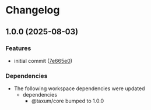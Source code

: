 # Changelog

## 1.0.0 (2025-08-03)


### Features

* initial commit ([7e665e0](https://github.com/DASPRiD/taxum/commit/7e665e050516890a7e2d7a4a6b60ce31f18e2260))


### Dependencies

* The following workspace dependencies were updated
  * dependencies
    * @taxum/core bumped to 1.0.0
